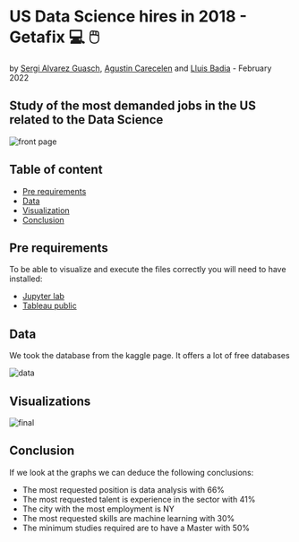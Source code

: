 # US Data Science hires in 2018 - Getafix 💻 🖱️
by [Sergi Alvarez Guasch](https://github.com/SergiGuasch), [Agustin Carecelen](https://github.com/AgustinCarcelen) and [Lluis Badia](https://github.com/lluis90badia) - February 2022

## Study of the most demanded jobs in the US related to the Data Science

![front page](https://github.com/AgustinCarcelen/getafix/blob/8154de9e442cfa7f156046453c160e31c9701bd4/Images/1.png)

## Table of content

- [Pre requirements](https://github.com/AgustinCarcelen/getafix/blob/main/README.md#pre-requirements)
- [Data](https://github.com/AgustinCarcelen/getafix/blob/main/README.md#data)
- [Visualization](https://github.com/AgustinCarcelen/getafix/blob/main/README.md#visualizations)
- [Conclusion](https://github.com/AgustinCarcelen/getafix/blob/main/README.md#conclusion)

## Pre requirements
To be able to visualize and execute the files correctly you will need to have installed:
- [Jupyter lab](https://jupyter.org/)
- [Tableau public](https://public.tableau.com/en-us/s/)


## Data
We took the database from the kaggle page. It offers a lot of free databases

![data](https://github.com/AgustinCarcelen/getafix/blob/162c64fd3043dbea3d8e4149cb0905c5544e6a4e/Images/2.png)

## Visualizations

![final](https://github.com/AgustinCarcelen/getafix/blob/8154de9e442cfa7f156046453c160e31c9701bd4/Images/Getafix_Dashboard.jpg)

## Conclusion
If we look at the graphs we can deduce the following conclusions:

- The most requested position is data analysis with 66%
- The most requested talent is experience in the sector with 41%
- The city with the most employment is NY
- The most requested skills are machine learning with 30%
- The minimum studies required are to have a Master with 50%

